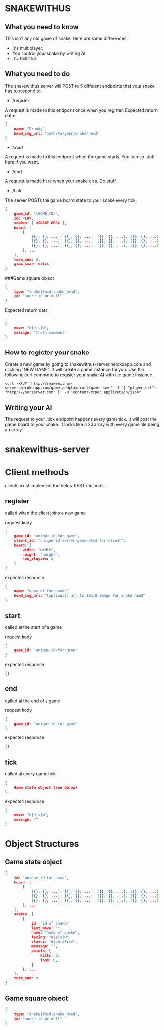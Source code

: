 SNAKEWITHUS
===========

What you need to know
---------------------

This isn't any old game of snake.  Here are some differences.

* It's multiplayer.
* You control your snake by writing AI
* It's RESTful


What you need to do
-------------------

The snakewithus server will POST to 5 different endpoints that your snake has to respond to.

* /register

A request is made to this endpoint once when you register.  Expected return data:

```json
{
    name: "Franky",
    head_img_url: "path/to/your/snake/head"
}
```

* /start

A request is made to this endpoint when the game starts.  You can do stuff here if you want.

* /end

A request is made here when your snake dies.  Do stuff.

* /tick

The server POSTs the game board state to your snake every tick.  

```json
{
    game_id: "<SOME_ID>",
    id: <ID>,
    snakes: [ <SNAKE_OBJ> ],
    board: [
        [
            [{}, {}, ...], [{}, {}, ...], [{}, {}, ...], [{}, {}, ...], ... // Game square objects (see below)
            [{}, {}, ...], [{}, {}, ...], [{}, {}, ...], [{}, {}, ...], ...
            [{}, {}, ...], [{}, {}, ...], [{}, {}, ...], [{}, {}, ...], ...
        ], ...
    ],
    turn_num: 0,
    game_over: False
}
```

###Game square object

```json
{
    type: "snake|food|snake_head",
    id: "snake id or null"
}
```

Expected return data:

```json

{
    move: "n|e|s|w",
    message: "troll comment"
}

```

How to register your snake
--------------------------

Create a new game by going to snakewithus-server.herokuapp.com and clicking "NEW GAME".  It will create a game instance for you.  Use the following curl command to register your snake AI with the game instance.

    curl -XPUT 'http://snakewithus-server.herokuapp.com/game.addplayerurl/game-name' -d '{ "player_url": "http://yourserver.com" }' -H "content-type: application/json"    


Writing your AI
---------------

The request to your /tick endpoint happens every game tick.  It will post the game board to your snake.  It looks like a 2d array with every game tile being an array.



snakewithus-server
==================

# Client methods
clients must implement the below REST methods

## register

called when the client joins a new game

request body

```json
{
    game_id: "unique-id-for-game",
    client_id: "unique-id-server-generated-for-client",
    board: {
        width: "width",
        height: "height",
        num_players: 0
    }
}
```

expected response

```json
{
    name: "name of the snake",
    head_img_url: "(optional) url to 10x10 image for snake head"
}
```

## start
called at the start of a game

request body

```json
{
    game_id: "unique-id-for-game"
}
```

expected response

```json
{}
```

## end
called at the end of a game

request body

```json
{
    game_id: "unique-id-for-game"
}
```

expected response

```json
{}
```

## tick
called at every game tick

```json
{
    Game state object (see below)
}
```

expected response

```json
{
    move: "n|e|s|w",
    message: ""
}
```
# Object Structures

## Game state object
```json
{
    id: "unique-id-for-game",
    board: [
        [
            [{}, {}, ...], [{}, {}, ...], [{}, {}, ...], [{}, {}, ...], ... // Game square objects (see below)
            [{}, {}, ...], [{}, {}, ...], [{}, {}, ...], [{}, {}, ...], ...
            [{}, {}, ...], [{}, {}, ...], [{}, {}, ...], [{}, {}, ...], ...
        ], ...
    ],
    snakes: [
        {
            id: "id of snake",
            last_move: "",
            name: "name of snake",
            facing: "n|e|s|w",
            status: "dead|alive",
            message: "",
            points: {
                kills: 0,
                food: 0,
            }
        }, ...
    ],
    turn_num: 0
}
```

## Game square object

```json
{
    type: "snake|food|snake_head",
    id: "snake id or null"
}
```

